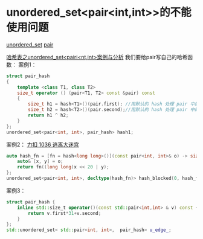 # unordered_set<pair<int,int>>的不能使用问题

[unordered_set](unordered_set-unordered_map.md)
[pair](pair.md)

[哈希表之unordered_set<pairi<nt,int>案例与分析](https://blog.csdn.net/weixin_44636463/article/details/114069120)
我们要给pair写自己的哈希函数：
案例1：
```cpp
struct pair_hash
{
    template <class T1, class T2>
    size_t operator () (pair<T1, T2> const &pair) const
    {
        size_t h1 = hash<T1>()(pair.first); //用默认的 hash 处理 pair 中的第一个数据 X1
        size_t h2 = hash<T2>()(pair.second);//用默认的 hash 处理 pair 中的第二个数据 X2
        return h1 ^ h2;
    }
};
unordered_set<pair<int, int>, pair_hash> hash1;
```

案例2：
[力扣 1036 逃离大迷宫](https://leetcode-cn.com/problems/escape-a-large-maze/solution/tao-chi-da-mi-gong-by-leetcode-solution-qxhz/)
```cpp
auto hash_fn = [fn = hash<long long>()](const pair<int, int>& o) -> size_t {
    auto& [x, y] = o;
    return fn((long long)x << 20 | y);
};
unordered_set<pair<int, int>, decltype(hash_fn)> hash_blocked(0, hash_fn);
```

案例3：
```cpp
struct pair_hash {
    inline std::size_t operator()(const std::pair<int,int> & v) const {
        return v.first*31+v.second;
    }
};
std::unordered_set< std::pair<int, int>,  pair_hash> u_edge_;
```